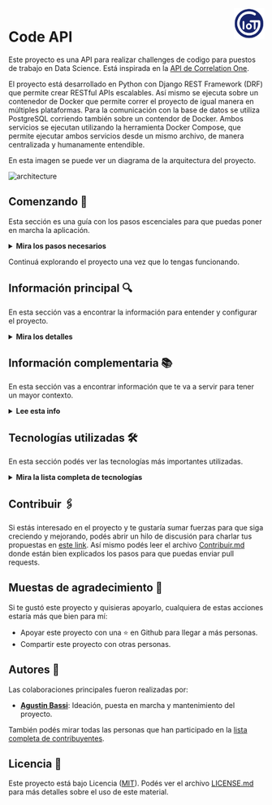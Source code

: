 <a href="https://www.gotoiot.com/">
    <img src="doc/gotoiot-logo.png" alt="logo" title="Goto IoT" align="right" width="60" height="60" />
</a>

Code API
========

Este proyecto es una API para realizar challenges de codigo para puestos de trabajo en Data Science. Está inspirada en la [API de Correlation One](https://quiz.correlation-one.com/test/data-scientist).

El proyecto está desarrollado en Python con Django REST Framework (DRF) que permite crear RESTful APIs escalables. Así mismo se ejecuta sobre un contenedor de Docker que permite correr el proyecto de igual manera en múltiples plataformas. Para la comunicación con la base de datos se utiliza PostgreSQL corriendo también sobre un contendor de Docker. Ambos servicios se ejecutan utilizando la herramienta Docker Compose, que permite ejecutar ambos servicios desde un mismo archivo, de manera centralizada y humanamente entendible.

En esta imagen se puede ver un diagrama de la arquitectura del proyecto.

![architecture](doc/architecture.png)

## Comenzando 🚀

Esta sección es una guía con los pasos escenciales para que puedas poner en marcha la aplicación.

<details><summary><b>Mira los pasos necesarios</b></summary><br>

### Instalar las dependencias

Para correr este proyecto es necesario que instales `Docker` y `Docker Compose`. 

En [este artículo](https://www.gotoiot.com/pages/articles/docker_installation_linux/) están los detalles para instalar Docker y Docker Compose en una máquina Linux. En caso que quieras instalar las herramientas en otra plataforma o tengas algún incoveniente, podes leer la documentación oficial de [Docker](https://docs.docker.com/get-docker/) y también la de [Docker Compose](https://docs.docker.com/compose/install/).

Continua con la descarga del código cuando tengas las dependencias instaladas y funcionando.

### Descargar el código

Para descargar el codigo, lo más conveniente es realizar un `fork` de este proyecto a tu cuenta personal haciendo click en [este link](https://github.com/agustinBassi/code-api/fork). Una vez que ya tengas el fork a tu cuenta, descargalo desde la terminal con este comando (acordate de poner tu usuario en el link):

```
git clone https://github.com/USER/connection-mqtt.git
```

> En caso que no tengas una cuenta en Github, o no quieras realizar un fork, podés clonar directamente este repo con el comando `git clone https://github.com/agustinBassi/code-api.git` .

### Ejecutar la aplicación

Para ejecutar la aplicación tenes que correr el comando `docker-compose up -d db` desde la raíz del proyecto. Este comando va a descargar la imagen de la base de datos y la va a poner a correr. Una vez ejecutado el comando anterior, es necesario que compiles el servicio de la REST API con el comando `docker-compose build code-api` (puede demorar unos minutos). 

Una vez que compile el servicio, podés ejecutarlo de manera interactiva en la terminal con el comando `docker-compose up code-api` (si querés correr el servicio en segundo plano, podés agregar el flag -d en la ejecución). Cuando el servicio inicie, podés acceder al `API Browser` desde el navegador ingresando la URL [http://localhost:8000/](http://localhost:8000/) en el navegador.

Si pudiste acceder al `API browser` significa que la aplicación se encuentra corriendo bien.

</details>

Continuá explorando el proyecto una vez que lo tengas funcionando.

## Información principal 🔍

En esta sección vas a encontrar la información para entender y configurar el proyecto.

<details><summary><b>Mira los detalles</b></summary>


</details>

## Información complementaria 📚

En esta sección vas a encontrar información que te va a servir para tener un mayor contexto.

<details><summary><b>Lee esta info</b></summary>

### Permissions

Cuando se ejecutan los comandos desde dentro del contenedor de docker, se ejecutan con el usuario root. Esto impide luego editar la estructura de directorios adecuadamente. Una vez que se crean el proyecto y/o las aplicaciones de Django, es conveniente ejecutar el comando `sudo chown -R $USER:$USER .` para dar permisos al usuario:grupo sobre todo el proyecto.

Así mismo, y debido a que la carpeta de `data` que contiene la base de datos es necesario que el owner sea root, luego de la operación anterior, ejecutar el comando `sudo chown -R root:root data/` que dejará los permisos adecuadamente seteados en todo el proyecto.

> En caso de crearse nuevos proyectos/aplicaciones desde dentro de los contenedores de Docker, repetir las operaciones.

### Commands execution

Por la misma razon que los permisos, es conveniente ejecutar los comandos con el usuario `gotoiot` creado dentro del contendor. Para ello, cada vez que se tenga que ejecutar un comando dentro del contenedor, poner este prefijo `docker-compose run code-api su gotoiot -c 'python manage.py COMMAND'`.

### Sobre Django

En estos slides hay una buena y simple info sobre lo que puede hacer Django REST Framework. Sobre todo agrega la parte de filtrado, ordering, y busqueda que estan muy buenas.

### Ejecución de servicios

Los servicios de la aplicación se ejecutan sobre contenedores de Docker, así se pueden desplegar de igual manera en diferentes plataformas. Los detalles sobre cómo funcionan los servicios los podés ver directamente en el archivo **docker-compose.yml** y complementar la información con el README de cada parte de la app.

</details>

## Tecnologías utilizadas 🛠️

En esta sección podés ver las tecnologías más importantes utilizadas.

<details><summary><b>Mira la lista completa de tecnologías</b></summary><br>

* [Docker](https://www.docker.com/) - Ecosistema que permite la ejecución de contenedores de software.
* [Docker Compose](https://docs.docker.com/compose/) - Herramienta que permite administrar múltiples contenedores de Docker.
* COMPLETAR PYTHON
* COMPLETAR DJANGO
* COMPLETAR DJANGO REST FRAMEWORK

</details>

## Contribuir 🖇️

Si estás interesado en el proyecto y te gustaría sumar fuerzas para que siga creciendo y mejorando, podés abrir un hilo de discusión para charlar tus propuestas en [este link](https://github.com/gotoiot/connection-mqtt/issues/new). Así mismo podés leer el archivo [Contribuir.md](https://github.com/gotoiot/gotoiot-doc/wiki/Contribuir) donde están bien explicados los pasos para que puedas enviar pull requests.

## Muestas de agradecimiento 🎁

Si te gustó este proyecto y quisieras apoyarlo, cualquiera de estas acciones estaría más que bien para mí:

* Apoyar este proyecto con una ⭐ en Github para llegar a más personas.
* Compartir este proyecto con otras personas.

## Autores 👥

Las colaboraciones principales fueron realizadas por:

* **[Agustin Bassi](https://github.com/agustinBassi)**: Ideación, puesta en marcha y mantenimiento del proyecto.

También podés mirar todas las personas que han participado en la [lista completa de contribuyentes](https://github.com/connection-mqtt/contributors).

## Licencia 📄

Este proyecto está bajo Licencia ([MIT](https://choosealicense.com/licenses/mit/)). Podés ver el archivo [LICENSE.md](LICENSE.md) para más detalles sobre el uso de este material.
